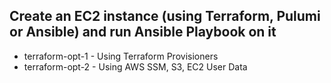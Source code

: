 ## Create an EC2 instance (using Terraform, Pulumi or Ansible) and run Ansible Playbook on it


* terraform-opt-1 - Using Terraform Provisioners
* terraform-opt-2 - Using AWS SSM, S3, EC2 User Data
